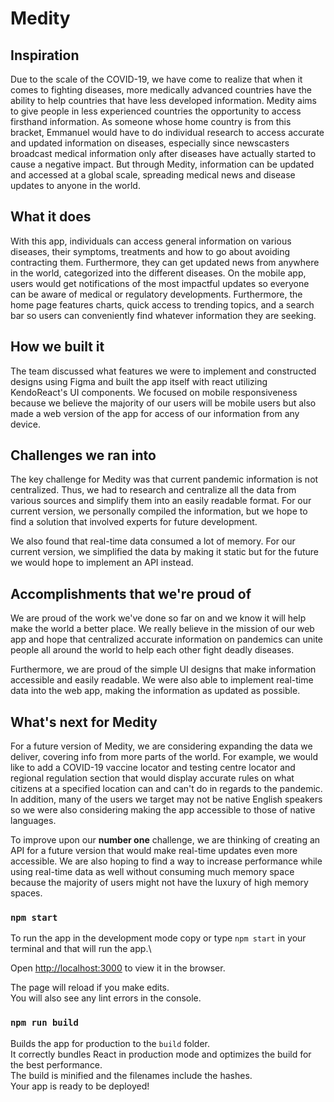 # Medity


## Inspiration

Due to the scale of the COVID-19, we have come to realize that when it comes to  fighting diseases, more medically advanced countries have the ability to help countries that have less developed information. Medity aims to give people in less experienced countries the opportunity to access firsthand information. As someone whose home country is from this bracket, Emmanuel would have to do individual research to access accurate and updated information on diseases, especially since newscasters broadcast medical information only after diseases have actually started to cause a negative impact. But through Medity, information can be updated and accessed at a global scale, spreading medical news and disease updates to anyone in the world.

## What it does

With this app, individuals can access general information on various diseases, their symptoms, treatments and how to go about avoiding contracting them. Furthermore, they can get updated news from anywhere in the world, categorized into the different diseases. On the mobile app, users would get notifications of the most impactful updates so everyone can be aware of medical or regulatory developments. Furthermore, the home page features charts, quick access to trending topics, and a search bar so users can conveniently find whatever information they are seeking.

## How we built it

The team discussed what features we were to implement and constructed designs using Figma and built the app itself with react utilizing KendoReact's UI components. We focused on mobile responsiveness because we believe the majority of our users will be mobile users but also made a web version of the app for access of our information from any device.

## Challenges we ran into

The key challenge for Medity was that current pandemic information is not centralized. Thus, we had to research and centralize all the data from various sources and simplify them into an easily readable format. For our current version, we personally compiled the information, but we hope to find a solution that involved experts for future development.

We also found that real-time data consumed a lot of memory. For our current version, we simplified the data by making it static but for the future we would hope to implement an API instead.

## Accomplishments that we're proud of

We are proud of the  work we've done so far on and we know it will help make the world a better place. We really believe in the mission of our web app and hope that centralized accurate information on pandemics can unite people all around the world to help each other fight deadly diseases. 

Furthermore, we are proud of the simple UI designs that make information accessible and easily readable. We were also able to implement real-time data into the web app, making the information as updated as possible.

## What's next for Medity

For a future version of Medity, we are considering expanding the data we deliver, covering info from more parts of the world. For example, we would like to add a COVID-19 vaccine locator and testing centre locator and regional regulation section that would display accurate rules on what citizens at a specified location can and can't do in regards to the pandemic. In addition, many of the users we target may not be native English speakers so we were also considering making the app accessible to those of native languages.

To improve upon our **number one** challenge, we are thinking of creating an API for a future version that would make real-time updates even more accessible. We are also hoping to find a way to increase performance while using real-time data as well without consuming much memory space because the majority of users might not have the luxury of high memory spaces.



### `npm start`

To run the app in the development mode copy or type `npm start` in your terminal and that will run the app.\


Open [http://localhost:3000](http://localhost:3000) to view it in the browser.

The page will reload if you make edits.\
You will also see any lint errors in the console.

### `npm run build`

Builds the app for production to the `build` folder.\
It correctly bundles React in production mode and optimizes the build for the best performance.
\
The build is minified and the filenames include the hashes.\
Your app is ready to be deployed!

